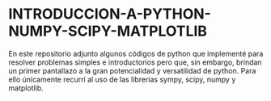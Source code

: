 # INTRODUCCION-A-PYTHON-NUMPY-SCIPY-MATPLOTLIB
En este repositorio adjunto algunos códigos de python que implementé para resolver problemas simples e introductorios pero que, sin embargo, brindan un primer pantallazo a la gran potencialidad y versatilidad de python. Para ello únicamente recurrí al uso de las librerias sympy, scipy, numpy y matplotlib.
